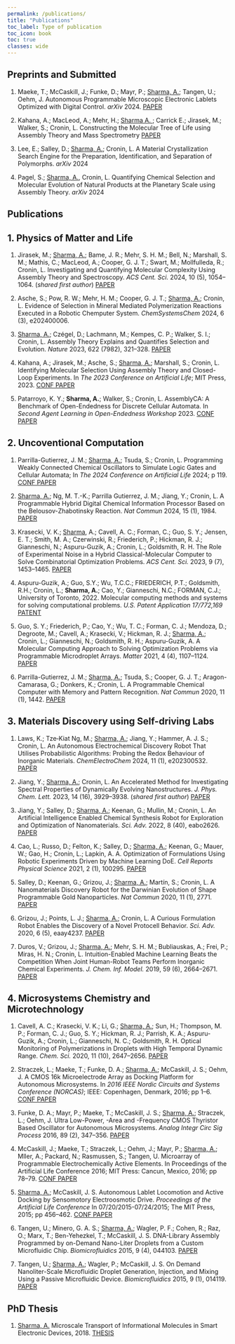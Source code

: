 ```yaml
---
permalink: /publications/
title: "Publications"
toc_label: Type of publication
toc_icon: book
toc: true
classes: wide
---
```


## Preprints and Submitted

1. Maeke, T.; McCaskill, J.; Funke, D.; Mayr, P.; <u>Sharma, A.</u>; Tangen, U.; Oehm, J. Autonomous Programmable Microscopic Electronic Lablets Optimized with Digital Control. *arXiv* 2024. 
[PAPER](https://doi.org/10.48550/ARXIV.2405.20110)

1. Kahana, A.; MacLeod, A.; Mehr, H.; <u>Sharma A. </u>; Carrick E.; Jirasek, M.; Walker, S.; Cronin, L. Constructing the Molecular Tree of Life using Assembly Theory and Mass Spectrometry 
[PAPER](https://doi.org/10.48550/arXiv.2408.09305)

1. Lee, E.; Salley, D.; <u>Sharma, A.</u>; Cronin, L. A Material Crystallization Search Engine for the Preparation, Identification, and Separation of Polymorphs. *arXiv* 2024

1. Pagel, S.; <u>Sharma, A.</u>, Cronin, L. Quantifying Chemical Selection and Molecular Evolution of Natural Products at the Planetary Scale using Assembly Theory. *arXiv* 2024


## Publications

## 1. Physics of Matter and Life

1. Jirasek, M.; <u>Sharma, A.</u>; Bame, J. R.; Mehr, S. H. M.; Bell, N.; Marshall, S. M.; Mathis, C.; MacLeod, A.; Cooper, G. J. T.; Swart, M.; Mollfulleda, R.; Cronin, L. Investigating and Quantifying Molecular Complexity Using Assembly Theory and Spectroscopy. *ACS Cent. Sci.* 2024, 10 (5), 1054–1064. (*shared first author*)
[PAPER](https://doi.org/10.1021/acscentsci.4c00120)

1. Asche, S.; Pow, R. W.; Mehr, H. M.; Cooper, G. J. T.; <u>Sharma, A.</u>; Cronin, L. Evidence of Selection in Mineral Mediated Polymerization Reactions Executed in a Robotic Chemputer System. *ChemSystemsChem* 2024, 6 (3), e202400006. 
 

1. <u>Sharma, A.</u>; Czégel, D.; Lachmann, M.; Kempes, C. P.; Walker, S. I.; Cronin, L. Assembly Theory Explains and Quantifies Selection and Evolution. 
*Nature* 2023, 622 (7982), 321–328. 
[PAPER](https://doi.org/10.1038/s41586-023-06600-9)

1. Kahana, A.; Jirasek, M.; Asche, S.; <u>Sharma, A.</u>; Marshall, S.; Cronin, L. Identifying Molecular Selection Using Assembly Theory and Closed-Loop Experiments. In *The 2023 Conference on Artificial Life*; MIT Press, 2023. 
[CONF PAPER](https://doi.org/10.1162/isal_a_00653)

1. Patarroyo, K. Y.; <b>Sharma, A.</b>; Walker, S.; Cronin, L. AssemblyCA: A Benchmark of Open-Endedness for Discrete Cellular Automata. In *Second Agent Learning in Open-Endedness Workshop* 2023.
[CONF PAPER](https://openreview.net/pdf?id=5cEQ4ZOsIN)

## 2. Uncoventional Computation

1. Parrilla-Gutierrez, J. M.; <u>Sharma, A.</u>; Tsuda, S.; Cronin, L. Programming Weakly Connected Chemical Oscillators to Simulate Logic Gates and Cellular Automata; In *The 2024 Conference on Artificial Life* 2024; p 119. 
[CONF PAPER](https://doi.org/10.1162/isal_a_00803)

1. <u>Sharma, A.</u>; Ng, M. T.-K.; Parrilla Gutierrez, J. M.; Jiang, Y.; Cronin, L. A Programmable Hybrid Digital Chemical Information Processor Based on the Belousov-Zhabotinsky Reaction. 
*Nat Commun* 2024, 15 (1), 1984. 
[PAPER](https://doi.org/10.1038/s41467-024-45896-7)

1. Krasecki, V. K.; <u>Sharma</u>, A.; Cavell, A. C.; Forman, C.; Guo, S. Y.; Jensen, E. T.; Smith, M. A.; Czerwinski, R.; Friederich, P.; Hickman, R. J.; Gianneschi, N.; Aspuru-Guzik, A.; Cronin, L.; Goldsmith, R. H. The Role of Experimental Noise in a Hybrid Classical-Molecular Computer to Solve Combinatorial Optimization Problems. *ACS Cent. Sci.* 2023, 9 (7), 1453–1465. 
[PAPER](https://doi.org/10.1021/acscentsci.3c00515)

1. Aspuru-Guzik, A.; Guo, S.Y.; Wu, T.C.C.; FRIEDERICH, P.T.; Goldsmith, R.H.; Cronin, L.; <b>Sharma, A.</b>; Cao, Y.; Gianneschi, N.C.; FORMAN, C.J.; University of Toronto, 2022. Molecular computing methods and systems for solving computational problems. *U.S. Patent Application 17/772,169* 
[PATENT](https://patentimages.storage.googleapis.com/51/b1/76/e11615dffda1c2/US20220389414A1.pdf)

1. Guo, S. Y.; Friederich, P.; Cao, Y.; Wu, T. C.; Forman, C. J.; Mendoza, D.; Degroote, M.; Cavell, A.; Krasecki, V.; Hickman, R. J.; <u>Sharma, A.</u>; Cronin, L.; Gianneschi, N.; Goldsmith, R. H.; Aspuru-Guzik, A. A Molecular Computing Approach to Solving Optimization Problems via Programmable Microdroplet Arrays. *Matter* 2021, 4 (4), 1107–1124. 
[PAPER](https://doi.org/10.1016/j.matt.2021.03.002)

1. Parrilla-Gutierrez, J. M.; <u>Sharma, A.</u>; Tsuda, S.; Cooper, G. J. T.; Aragon-Camarasa, G.; Donkers, K.; Cronin, L. A Programmable Chemical Computer with Memory and Pattern Recognition. *Nat Commun* 2020, 11 (1), 1442. 
[PAPER](https://doi.org/10.1038/s41467-020-15190-3)

## 3. Materials Discovery using Self-driving Labs

1. Laws, K.; Tze‐Kiat Ng, M.; <u>Sharma, A.</u>; Jiang, Y.; Hammer, A. J. S.; Cronin, L. An Autonomous Electrochemical Discovery Robot That Utilises Probabilistic Algorithms: Probing the Redox Behaviour of Inorganic Materials. *ChemElectroChem* 2024, 11 (1), e202300532. 
[PAPER](https://doi.org/10.1002/celc.202300532)

1. Jiang, Y.; <u>Sharma, A.</u>; Cronin, L. An Accelerated Method for Investigating Spectral Properties of Dynamically Evolving Nanostructures. *J. Phys. Chem. Lett.* 2023, 14 (16), 3929–3938. (*shared first author*)
[PAPER](https://doi.org/10.1021/acs.jpclett.3c00395)

1. Jiang, Y.; Salley, D.; <u>Sharma, A.</u>; Keenan, G.; Mullin, M.; Cronin, L. An Artificial Intelligence Enabled Chemical Synthesis Robot for Exploration and Optimization of Nanomaterials. *Sci. Adv.* 2022, 8 (40), eabo2626. 
[PAPER](https://doi.org/10.1126/sciadv.abo2626)

1. Cao, L.; Russo, D.; Felton, K.; Salley, D.; <u>Sharma, A.</u>; Keenan, G.; Mauer, W.; Gao, H.; Cronin, L.; Lapkin, A. A. Optimization of Formulations Using Robotic Experiments Driven by Machine Learning DoE. *Cell Reports Physical Science* 2021, 2 (1), 100295. 
[PAPER](https://doi.org/10.1016/j.xcrp.2020.100295)

1. Salley, D.; Keenan, G.; Grizou, J.; <u>Sharma, A.</u>; Martín, S.; Cronin, L. A Nanomaterials Discovery Robot for the Darwinian Evolution of Shape Programmable Gold Nanoparticles. *Nat Commun* 2020, 11 (1), 2771. 
[PAPER](https://doi.org/10.1038/s41467-020-16501-4)

1. Grizou, J.; Points, L. J.; <u>Sharma, A.</u>; Cronin, L. A Curious Formulation Robot Enables the Discovery of a Novel Protocell Behavior. *Sci. Adv.* 2020, 6 (5), eaay4237. 
[PAPER](https://doi.org/10.1126/sciadv.aay4237)

1. Duros, V.; Grizou, J.; <u>Sharma, A.</u>; Mehr, S. H. M.; Bubliauskas, A.; Frei, P.; Miras, H. N.; Cronin, L. Intuition-Enabled Machine Learning Beats the Competition When Joint Human-Robot Teams Perform Inorganic Chemical Experiments. *J. Chem. Inf. Model.* 2019, 59 (6), 2664–2671. 
[PAPER](https://doi.org/10.1021/acs.jcim.9b00304)


## 4. Microsystems Chemistry and Microtechnology

1. Cavell, A. C.; Krasecki, V. K.; Li, G.; <u>Sharma, A.</u>; Sun, H.; Thompson, M. P.; Forman, C. J.; Guo, S. Y.; Hickman, R. J.; Parrish, K. A.; Aspuru-Guzik, A.; Cronin, L.; Gianneschi, N. C.; Goldsmith, R. H. Optical Monitoring of Polymerizations in Droplets with High Temporal Dynamic Range. *Chem. Sci.* 2020, 11 (10), 2647–2656. 
[PAPER](https://doi.org/10.1039/C9SC05559B)

1. Straczek, L.; Maeke, T.; Funke, D. A.; <u>Sharma, A.</u>; McCaskill, J. S.; Oehm, J. A CMOS 16k Microelectrode Array as Docking Platform for Autonomous Microsystems. In *2016 IEEE Nordic Circuits and Systems Conference (NORCAS)*; IEEE: Copenhagen, Denmark, 2016; pp 1–6. 
[CONF PAPER](https://doi.org/10.1109/NORCHIP.2016.7792908)

1. Funke, D. A.; Mayr, P.; Maeke, T.; McCaskill, J. S.; <u>Sharma, A.</u>; Straczek, L.; Oehm, J. Ultra Low-Power, -Area and -Frequency CMOS Thyristor Based Oscillator for Autonomous Microsystems. *Analog Integr Circ Sig Process* 2016, 89 (2), 347–356. 
[PAPER](https://doi.org/10.1007/s10470-016-0799-9) 

1. McCaskill, J.; Maeke, T.; Straczek, L.; Oehm, J.; Mayr, P.; <u>Sharma, A.</u>; Mller, A.; Packard, N.; Rasmussen, S.; Tangen, U. Microarray of Programmable Electrochemically Active Elements. In Proceedings of the Artificial Life Conference 2016; MIT Press: Cancun, Mexico, 2016; pp 78–79. 
[CONF PAPER](https://doi.org/10.1162/978-0-262-33936-0-ch019)

1. <u>Sharma, A.</u>; McCaskill, J. S. Autonomous Lablet Locomotion and Active Docking by Sensomotory Electroosmotic Drive. 
*Proceedings of the Artificial Life Conference* In 07/20/2015-07/24/2015; The MIT Press, 2015; pp 456–462. 
[CONF PAPER](https://doi.org/10.7551/978-0-262-33027-5-ch081)

1. Tangen, U.; Minero, G. A. S.; <u>Sharma, A.</u>; Wagler, P. F.; Cohen, R.; Raz, O.; Marx, T.; Ben-Yehezkel, T.; McCaskill, J. S. DNA-Library Assembly Programmed by on-Demand Nano-Liter Droplets from a Custom Microfluidic Chip. *Biomicrofluidics* 2015, 9 (4), 044103. 
[PAPER](https://doi.org/10.1063/1.4926616)

1. Tangen, U.; <u>Sharma, A.</u>; Wagler, P.; McCaskill, J. S. On Demand Nanoliter-Scale Microfluidic Droplet Generation, Injection, and Mixing Using a Passive Microfluidic Device. *Biomicrofluidics* 2015, 9 (1), 014119. 
[PAPER](https://doi.org/10.1063/1.4907895)

## PhD Thesis
1. <u>Sharma, A.</u> Microscale Transport of Informational Molecules in Smart Electronic Devices, 2018. 
[THESIS](http://hss-opus.ub.ruhr-unibochum.de/opus4/frontdoor/index/index/docId/5631)

